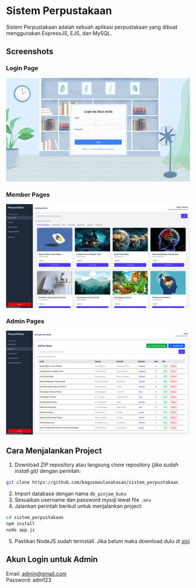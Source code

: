 # Sistem Perpustakaan

Sistem Perpustakaan adalah sebuah aplikasi perpustakaan yang dibuat menggunakan ExpressJS, EJS, dan MySQL.

## Screenshots

### Login Page
![Screenshot of Login Page](https://github.com/bagusmaulanahasan/sistem_perpustakaan/blob/main/public/screenshots/login-page.png)

### Member Pages
![Screenshot of Member Pages](https://github.com/bagusmaulanahasan/sistem_perpustakaan/blob/main/public/screenshots/member-pages.png)

### Admin Pages
![Screenshot of Admin Pages](https://github.com/bagusmaulanahasan/sistem_perpustakaan/blob/main/public/screenshots/admin-pages.png)

## Cara Menjalankan Project

1. Download ZIP repository atau langsung clone repository *(jika sudah install git)* dengan perintah:
```bash
git clone https://github.com/bagusmaulanahasan/sistem_perpustakaan
```
2. Import database dengan nama `db_pinjam_buku`
3. Sesuaikan username dan password mysql lewat file `.env`
4. Jalankan perintah berikut untuk menjalankan project:
```bash
cd sistem_perpustakaan
npm install
node app.js
```
5. Pastikan NodeJS sudah terinstall. Jika belum maka download dulu di [sini](https://nodejs.org/en/download/)

## Akun Login untuk Admin

Email: admin@gmail.com
</br>
Password: adm123
